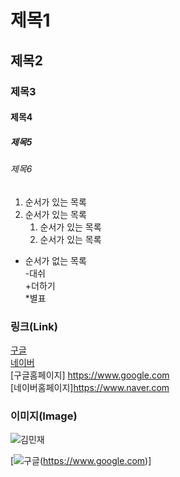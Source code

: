 # 제목1

## 제목2

### 제목3

#### 제목4

##### 제목5

###### 제목6
1. 순서가 있는 목록
2. 순서가 있는 목록
   1. 순서가 있는 목록
   2. 순서가 있는 목록
  
- 순서가 없는 목록   
  -대쉬   
  +더하기   
  *별표   

### 링크(Link)
[구글](https://www.google.com)   
[네이버](https://www.naver.com)   
[구글홈페이지] <https://www.google.com>   
[네이버홈페이지]<https://www.naver.com>   

### 이미지(Image)
![김민재](https://search.pstatic.net/common?type=b&size=216&quality=100&direct=true&src=http%3A%2F%2Fsstatic.naver.net%2Fpeople%2F1%2F202206281819545621.png)

[![구글](https://www.google.com/images/branding/googlelogo/1x/googlelogo_color_272x92dp.png)(https://www.google.com)]
